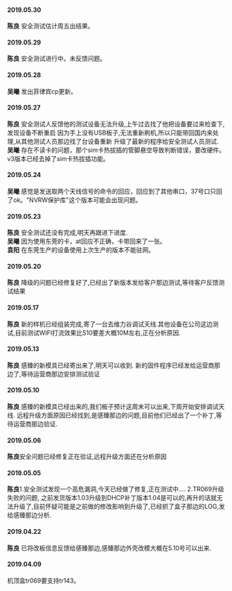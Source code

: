 

#### 2019.05.30
**陈良**  安全测试估计周五出结果。
#### 2019.05.29
**陈良** 安全测试进行中。未反馈问题。
#### 2019.05.28
**吴曦** 发出菲律宾cp更新。
#### 2019.05.27
**陈良**  安全测试人反馈他的测试设备无法升级,上午过去找了他把设备要过来检查下,发现设备不断重启
因为手上没有USB板子,无法重新刷机,所以只能带回国内来处理,从其他测试人员那边找了台设备重新
升级了最新的程序给安全测试人员测试.
**吴曦**  存在不读卡的问题，那个sim卡热拔插的管脚悬空导致判断错误，要改硬件。v3版本已经去掉了sim卡热拔插功能。
#### 2019.05.24
**吴曦**  感觉是发送取两个天线信号的命令的回应，回应到了其他串口，37号口只回了ok。"NVRW保护库"这个版本可能会出现问题。
#### 2019.05.23
**陈良** 安全测试还没有完成,明天再跟进下进度.  
**吴曦** 因为使用东莞的卡，at回应不正确，卡带回来了一张。  
**袁阳** 在东莞生产的设备使用上次生产的版本不能驻网。
#### 2019.05.20
**陈良** 降级的问题已经修复好了,已经出了新版本发给客户那边测试,等待客户反馈测试结果 
#### 2019.05.17
**陈良** 新的样机已经组装完成,寄了一台去维力谷调试天线.其他设备在公司这边测试,目前测试WIFI打流效果比S10要差大概10M左右,正在分析原因.  
#### 2019.05.13
**陈良** 感臻的新模具已经寄出来了,明天可以收到.  新的固件程序已经发给运营商那边了,等待运营商那边安排测试验证 
#### 2019.05.10
**陈良** 感臻的新模具已经出来的,我们板子预计这周末可以出来,下周开始安排调试天线. 
远程升级方面原因已经找到,是感臻那边的问题,目前他们已经出了一个补丁,等待运营商那边验证.
#### 2019.05.06
**陈良**安全问题已经修复正在验证,远程升级方面还在分析原因   
#### 2019.05.05
**陈良**1.安全测试发现一个高危漏洞,今天已经做了修复,正在测试中....
2.TR069升级失败的问题, 之前发货版本1.03升级到DHCP补丁版本1.04是可以的,再升的话就无法升级了,目前怀疑可能是之前做的修改影响到升级了,已经抓了盒子那边的LOG,发给感臻那边分析.
#### 2019.04.22
**陈良** 已将改板信息反馈给感臻那边,感臻那边外壳改模大概在5.10号可以出来. 
#### 2019.04.09
机顶盒tr069要支持tr143。